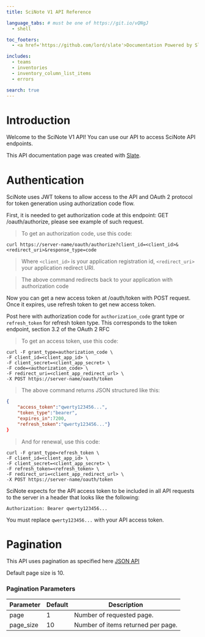 ```yaml
---
title: SciNote V1 API Reference

language_tabs: # must be one of https://git.io/vQNgJ
  - shell

toc_footers:
  - <a href='https://github.com/lord/slate'>Documentation Powered by Slate</a>

includes:
  - teams
  - inventories
  - inventory_column_list_items
  - errors

search: true
---
```


# Introduction

Welcome to the SciNote V1 API! You can use our API to access SciNote API endpoints.

This API documentation page was created with [Slate](https://github.com/lord/slate).

# Authentication

SciNote uses JWT tokens to allow access to the API and OAuth 2 protocol for token generation using authorization code flow.

First, it is needed to get authorization code at this endpoint: GET /oauth/authorize, please see example of such request.

> To get an authorization code, use this code:

```shell
curl https://server-name/oauth/authorize?client_id=<client_id>&<redirect_uri>&response_type=code
```
> Where `<client_id>` is your application registration id, `<redirect_uri>` your application redirect URI.

> The above command redirects back to your application with authorization code

Now you can get a new access token at /oauth/token with POST request. Once it expires, use refresh token to get new access token.

Post here with authorization code for `authorization_code` grant type or `refresh_token` for refresh token type. This corresponds to the token endpoint, section 3.2 of the OAuth 2 RFC

> To get an access token, use this code:

```shell
curl -F grant_type=authorization_code \
-F client_id=<client_app_id> \
-F client_secret=<client_app_secret> \
-F code=<authorization_code> \
-F redirect_uri=<client_app_redirect_url> \
-X POST https://server-name/oauth/token
```

> The above command returns JSON structured like this:

```json
{
    "access_token":"qwerty123456...",
    "token_type":"bearer",
    "expires_in":7200,
    "refresh_token":"qwerty123456..."}
}
```

> And for renewal, use this code:

```shell
curl -F grant_type=refresh_token \
-F client_id=<client_app_id> \
-F client_secret=<client_app_secret> \
-F refresh_token=<refresh_token> \
-F redirect_uri=<client_app_redirect_url> \
-X POST https://server-name/oauth/token
```

SciNote expects for the API access token to be included in all API requests to the server in a header that looks like the following:

`Authorization: Bearer qwerty123456...`

<aside class="notice">
You must replace <code>qwerty123456...</code> with your API access token.
</aside>

# Pagination

This API uses pagination as specified here [JSON API](http://jsonapi.org/format/#fetching-pagination)

Default page size is 10.

### Pagination Parameters

Parameter | Default | Description
--------- | ------- | -----------
page | 1 | Number of requested page.
page_size | 10 | Number of items returned per page.

